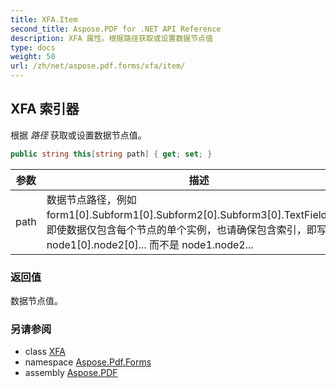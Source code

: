 ```yaml
---
title: XFA.Item
second_title: Aspose.PDF for .NET API Reference
description: XFA 属性。根据路径获取或设置数据节点值
type: docs
weight: 50
url: /zh/net/aspose.pdf.forms/xfa/item/
---
```

## XFA 索引器

根据 *路径* 获取或设置数据节点值。

```csharp
public string this[string path] { get; set; }
```

| 参数 | 描述 |
| --- | --- |
| path | 数据节点路径，例如 form1[0].Subform1[0].Subform2[0].Subform3[0].TextField[0]。即使数据仅包含每个节点的单个实例，也请确保包含索引，即写 node1[0].node2[0]... 而不是 node1.node2... |

### 返回值

数据节点值。

### 另请参阅

* class [XFA](../)
* namespace [Aspose.Pdf.Forms](../../../aspose.pdf.forms/)
* assembly [Aspose.PDF](../../../)